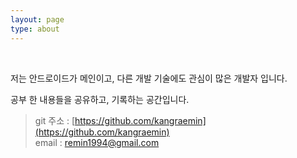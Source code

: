 ```yaml
---
layout: page
type: about
---
```


<br>

저는 안드로이드가 메인이고, 다른 개발 기술에도 관심이 많은 개발자 입니다.

공부 한 내용들을 공유하고, 기록하는 공간입니다.

> git 주소 : [https://github.com/kangraemin](https://github.com/kangraemin)   
> email : remin1994@gmail.com
